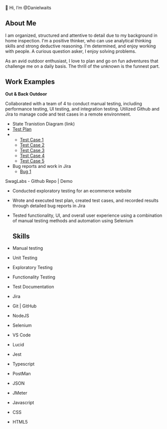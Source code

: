 👋 Hi, I’m @Danielwaits



## About Me
I am organized, structured and attentive to detail due to my background in home inspection. I'm a positive thinker, who can use analytical thinking skills and strong deductive reasoning. I'm determined, and enjoy working with people. A curious question asker, I enjoy solving problems.

As an avid outdoor enthusiast, I love to plan and go on fun adventures that challenge me on a daily basis. The thrill of the unknown is the funnest part.


## Work Examples

**Out & Back Outdoor**

Collaborated with a team of 4 to conduct manual testing, including performance testing, UI testing, and integration testing. Utilized Github and Jira to manage code and test cases in a remote environment.

- State Tranistion Diagram (link)
- [Test Plan](https://docs.google.com/document/d/1scSjPTnDz4H5Kq9_k6imjuCi67Uvi510Cu7fEh3Gnm8/edit)
- - [Test Case 1](https://docs.google.com/document/d/1yMKFd6YF-e78DaEIwxwU9ithD8MZW2Uf1Oh9dRXAL2A/edit)
  - [Test Case 2](https://docs.google.com/document/d/1G0E5HCzO_QOfb35qi6HbJ8cEafEt1PdGfUqG5hXJRGM/edit)
  - [Test Case 3](https://docs.google.com/document/d/1eknvdAc2m_E98Nev-zWR1fy0FGrBELjGnAEqs2_a3iE/edit)
  - [Test Case 4](https://docs.google.com/document/d/1gPbY4m6qJRFF-2j4OkHYuVZErV_oIETwMx2r618ULiM/edit#heading=h.9a75cyopnb10)
  - [Test Case 5](https://docs.google.com/document/d/1A5gU99zLJUdUPXe-npChIsgbrBHyPXLU_QO-prti4fE/edit#heading=h.9a75cyopnb10)
- Bug reports and work in Jira
  - [Bug 1](https://drive.google.com/drive/folders/11y9w4Ae_9pAgjgaVK0NhojhX4P9TfFup)

SwagLabs  - Github Repo | Demo
- Conducted exploratory testing for an ecommerce website
- Wrote and executed test plan, created test cases, and recorded results through detailed bug reports in Jira
- Tested functionality, UI, and overall user experience using a combination of manual testing methods and automation using Selenium


  ## Skills
- Manual testing
- Unit Testing
- Exploratory Testing
- Functionality Testing
- Test Documentation
- Jira
- Git | GitHub
- NodeJS
- Selenium
- VS Code
- Lucid
- Jest
- Typescript
- PostMan
- JSON
- JMeter
- Javascript
- CSS
- HTML5

